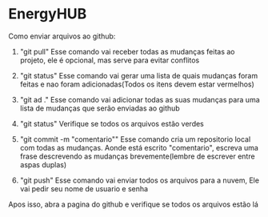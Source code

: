 # EnergyHUB

Como enviar arquivos ao github:

1.  "git pull"
Esse comando vai receber todas as mudanças feitas ao projeto, ele é opcional, mas serve para evitar conflitos

2.  "git status"
Esse comando vai gerar uma lista de quais mudanças foram feitas e nao foram adicionadas(Todos os itens devem estar vermelhos)

3.  "git ad ."
Esse comando vai adicionar todas as suas mudanças para uma lista de mudanças que serão enviadas ao github

3.  "git status"
Verifique se todos os arquivos estão verdes

4.  "git commit -m "comentario""
Esse comando cria um repositorio local com todas as mudanças. Aonde está escrito "comentario", escreva uma frase descrevendo as mudanças brevemente(lembre de escrever entre aspas duplas)

5.  "git push"
Esse comando vai enviar todos os arquivos para a nuvem, Ele vai pedir seu nome de usuario e senha

Apos isso, abra a pagina do github e verifique se todos os arquivos estão lá